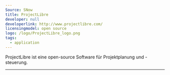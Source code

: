 ```yaml
---
Source: SNow
title: ProjectLibre
developer: null
developerlink: http://www.projectlibre.com/
licensingmodel: open source
logo: /logo/ProjectLibre_logo.png
tags:
  - application
---
```


ProjectLibre ist eine open-source Software für Projektplanung und -steuerung.

---
